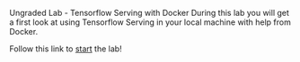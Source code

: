 Ungraded Lab - Tensorflow Serving with Docker
During this lab you will get a first look at using Tensorflow Serving in your local machine with help from Docker.

Follow this link to [start](https://github.com/https-deeplearning-ai/machine-learning-engineering-for-production-public/blob/main/course4/week1-ungraded-labs/C4_W1_Lab_2_TFS_Docker.md) the lab!